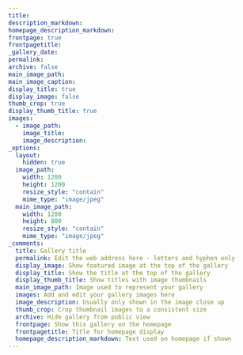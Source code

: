 ```yaml
---
title: 
description_markdown: 
homepage_description_markdown: 
frontpage: true
frontpagetitle: 
_gallery_date: 
permalink:
archive: false
main_image_path:
main_image_caption: 
display_title: true
display_image: false
thumb_crop: true
display_thumb_title: true
images:
  - image_path:
    image_title:
    image_description:
_options:
  layout:
    hidden: true
  image_path:
    width: 1200
    height: 1200
    resize_style: "contain"
    mime_type: "image/jpeg"
  main_image_path:
    width: 1200
    height: 800
    resize_style: "contain"
    mime_type: "image/jpeg"
_comments:
  title: Gallery title
  permalink: Edit the web address here - letters and hyphen only
  display_image: Show featured image at the top of the gallery
  display_title: Show the title at the top of the gallery
  display_thumb_title: Show titles with image thumbnails 
  main_image_path: Image used to represent your gallery
  images: Add and edit your gallery images here
  image_description: Usually only shown in the image close up
  thumb_crop: Crop thumbnail images to a consistent size
  archive: Hide gallery from public view
  frontpage: Show this gallery on the homepage
  frontpagetitle: Title for homepage display
  homepage_description_markdown: Text used on homepage if shown
---
```

